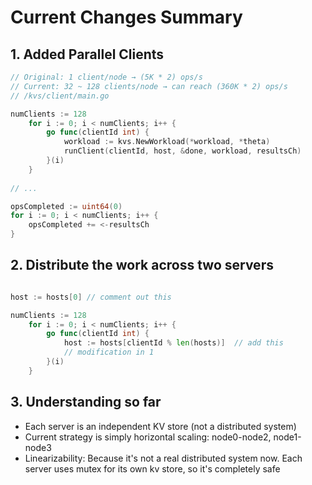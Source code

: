 # Current Changes Summary

## 1. Added Parallel Clients

```go
// Original: 1 client/node → (5K * 2) ops/s  
// Current: 32 ~ 128 clients/node → can reach (360K * 2) ops/s
// /kvs/client/main.go

numClients := 128
	for i := 0; i < numClients; i++ {
		go func(clientId int) {
			workload := kvs.NewWorkload(*workload, *theta)
			runClient(clientId, host, &done, workload, resultsCh)
		}(i)
	}
	
// ...

opsCompleted := uint64(0)
for i := 0; i < numClients; i++ {
	opsCompleted += <-resultsCh
}

```

## 2. Distribute the work across two servers

```go

host := hosts[0] // comment out this

numClients := 128
	for i := 0; i < numClients; i++ {
		go func(clientId int) {
			host := hosts[clientId % len(hosts)]  // add this
			// modification in 1
		}(i)
	}

```

## 3. Understanding so far

- Each server is an independent KV store (not a distributed system)
- Current strategy is simply horizontal scaling: node0-node2, node1-node3 
- Linearizability: Because it's not a real distributed system now. Each server uses mutex for its own kv store, so it's completely safe